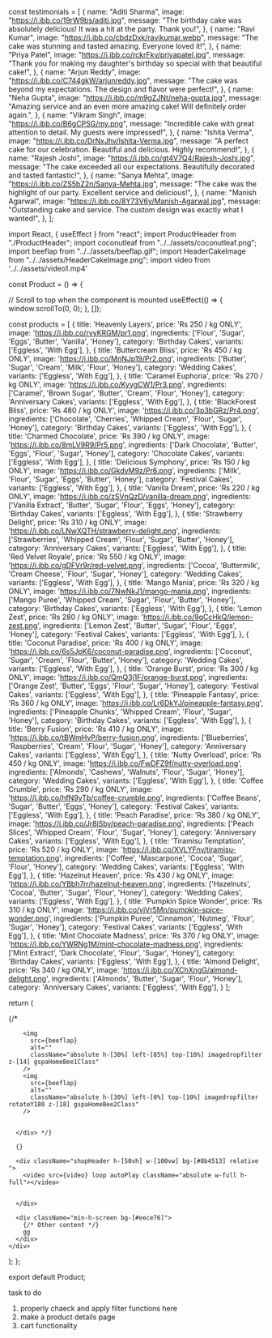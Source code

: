  const testimonials = [
    {
      name: "Aditi Sharma",
      image: "https://i.ibb.co/19rW9bs/aditi.jpg",
      message:
        "The birthday cake was absolutely delicious! It was a hit at the party. Thank you!",
    },
    {
      name: "Ravi Kumar",
      image: "https://i.ibb.co/cbdzDxk/ravikumar.webp",
      message: "The cake was stunning and tasted amazing. Everyone loved it!",
    },
    {
      name: "Priya Patel",
      image: "https://i.ibb.co/rckrFky/priyapatel.jpg",
      message:
        "Thank you for making my daughter's birthday so special with that beautiful cake!",
    },
    {
      name: "Arjun Reddy",
      image: "https://i.ibb.co/C744gkW/arjunreddy.jpg",
      message:
        "The cake was beyond my expectations. The design and flavor were perfect!",
    },
    {
      name: "Neha Gupta",
      image: "https://i.ibb.co/m9gZJNt/neha-gupta.jpg",
      message:
        "Amazing service and an even more amazing cake! Will definitely order again.",
    },
    {
      name: "Vikram Singh",
      image: "https://i.ibb.co/B6gCPSG/my.png",
      message:
        "Incredible cake with great attention to detail. My guests were impressed!",
    },
    {
      name: "Ishita Verma",
      image: "https://i.ibb.co/DrNxJhv/Ishita-Verma.jpg",
      message:
        "A perfect cake for our celebration. Beautiful and delicious. Highly recommend!",
    },
    {
      name: "Rajesh Joshi",
      image: "https://i.ibb.co/gt4V7Q4/Rajesh-Joshi.jpg",
      message:
        "The cake exceeded all our expectations. Beautifully decorated and tasted fantastic!",
    },
    {
      name: "Sanya Mehta",
      image: "https://i.ibb.co/ZS5bZ2n/Sanya-Mehta.jpg",
      message:
        "The cake was the highlight of our party. Excellent service and delicious!",
    },
    {
      name: "Manish Agarwal",
      image: "https://i.ibb.co/8Y73V6y/Manish-Agarwal.jpg",
      message:
        "Outstanding cake and service. The custom design was exactly what I wanted!",
    },
  ];


  import React, { useEffect } from "react";
import ProductHeader from "./ProductHeader";
import coconutleaf from "../../assets/coconutleaf.png";
import beeflap from "../../assets/beeflap.gif";
import HeaderCakeImage from "../../assets/HeaderCakeImage.png";
import video from '../../assets/video1.mp4'

const Product = () => {
  
  // Scroll to top when the component is mounted
  useEffect(() => {
    window.scrollTo(0, 0);
  }, []);

  const products = [
    {
      title: 'Heavenly Layers',
      price: 'Rs 250 / kg ONLY',
      image: 'https://i.ibb.co/rvyKRGM/pr1.png',
      ingredients: ['Flour', 'Sugar', 'Eggs', 'Butter', 'Vanilla', 'Honey'],
      category: 'Birthday Cakes',
      variants: ['Eggless', 'With Egg'],
    },
    {
      title: 'Buttercream Bliss',
      price: 'Rs 450 / kg ONLY',
      image: 'https://i.ibb.co/MnNJp19/Pr2.png',
      ingredients: ['Butter', 'Sugar', 'Cream', 'Milk', 'Flour', 'Honey'],
      category: 'Wedding Cakes',
      variants: ['Eggless', 'With Egg'],
    },
    {
      title: 'Caramel Euphoria',
      price: 'Rs 270 / kg ONLY',
      image: 'https://i.ibb.co/KyvgCW1/Pr3.png',
      ingredients: ['Caramel', 'Brown Sugar', 'Butter', 'Cream', 'Flour', 'Honey'],
      category: 'Anniversary Cakes',
      variants: ['Eggless', 'With Egg'],
    },
    {
      title: 'BlackForest Bliss',
      price: 'Rs 480 / kg ONLY',
      image: 'https://i.ibb.co/3p3bGRz/Pr4.png',
      ingredients: ['Chocolate', 'Cherries', 'Whipped Cream', 'Flour', 'Sugar', 'Honey'],
      category: 'Birthday Cakes',
      variants: ['Eggless', 'With Egg'],
    },
    {
      title: 'Charmed Chocolate',
      price: 'Rs 390 / kg ONLY',
      image: 'https://i.ibb.co/8mLV9R9/Pr5.png',
      ingredients: ['Dark Chocolate', 'Butter', 'Eggs', 'Flour', 'Sugar', 'Honey'],
      category: 'Chocolate Cakes',
      variants: ['Eggless', 'With Egg'],
    },
    {
      title: 'Delicious Symphony',
      price: 'Rs 150 / kg ONLY',
      image: 'https://i.ibb.co/GkdvM9z/Pr6.png',
      ingredients: ['Milk', 'Flour', 'Sugar', 'Eggs', 'Butter', 'Honey'],
      category: 'Festival Cakes',
      variants: ['Eggless', 'With Egg'],
    },
    {
      title: 'Vanilla Dream',
      price: 'Rs 220 / kg ONLY',
      image: 'https://i.ibb.co/zSVnQzD/vanilla-dream.png',
      ingredients: ['Vanilla Extract', 'Butter', 'Sugar', 'Flour', 'Eggs', 'Honey'],
      category: 'Birthday Cakes',
      variants: ['Eggless', 'With Egg'],
    },
    {
      title: 'Strawberry Delight',
      price: 'Rs 310 / kg ONLY',
      image: 'https://i.ibb.co/LNwXQTH/strawberry-delight.png',
      ingredients: ['Strawberries', 'Whipped Cream', 'Flour', 'Sugar', 'Butter', 'Honey'],
      category: 'Anniversary Cakes',
      variants: ['Eggless', 'With Egg'],
    },
    {
      title: 'Red Velvet Royale',
      price: 'Rs 550 / kg ONLY',
      image: 'https://i.ibb.co/gDFVr9r/red-velvet.png',
      ingredients: ['Cocoa', 'Buttermilk', 'Cream Cheese', 'Flour', 'Sugar', 'Honey'],
      category: 'Wedding Cakes',
      variants: ['Eggless', 'With Egg'],
    },
    {
      title: 'Mango Mania',
      price: 'Rs 320 / kg ONLY',
      image: 'https://i.ibb.co/7NwNkJ1/mango-mania.png',
      ingredients: ['Mango Puree', 'Whipped Cream', 'Sugar', 'Flour', 'Butter', 'Honey'],
      category: 'Birthday Cakes',
      variants: ['Eggless', 'With Egg'],
    },
    {
      title: 'Lemon Zest',
      price: 'Rs 280 / kg ONLY',
      image: 'https://i.ibb.co/9qCcHkQ/lemon-zest.png',
      ingredients: ['Lemon Zest', 'Butter', 'Sugar', 'Flour', 'Eggs', 'Honey'],
      category: 'Festival Cakes',
      variants: ['Eggless', 'With Egg'],
    },
    {
      title: 'Coconut Paradise',
      price: 'Rs 400 / kg ONLY',
      image: 'https://i.ibb.co/6s5JpK6/coconut-paradise.png',
      ingredients: ['Coconut', 'Sugar', 'Cream', 'Flour', 'Butter', 'Honey'],
      category: 'Wedding Cakes',
      variants: ['Eggless', 'With Egg'],
    },
    {
      title: 'Orange Burst',
      price: 'Rs 300 / kg ONLY',
      image: 'https://i.ibb.co/QmQ3j1F/orange-burst.png',
      ingredients: ['Orange Zest', 'Butter', 'Eggs', 'Flour', 'Sugar', 'Honey'],
      category: 'Festival Cakes',
      variants: ['Eggless', 'With Egg'],
    },
    {
      title: 'Pineapple Fantasy',
      price: 'Rs 360 / kg ONLY',
      image: 'https://i.ibb.co/Lr6DkYJ/pineapple-fantasy.png',
      ingredients: ['Pineapple Chunks', 'Whipped Cream', 'Flour', 'Sugar', 'Honey'],
      category: 'Birthday Cakes',
      variants: ['Eggless', 'With Egg'],
    },
    {
      title: 'Berry Fusion',
      price: 'Rs 410 / kg ONLY',
      image: 'https://i.ibb.co/tBWmHvP/berry-fusion.png',
      ingredients: ['Blueberries', 'Raspberries', 'Cream', 'Flour', 'Sugar', 'Honey'],
      category: 'Anniversary Cakes',
      variants: ['Eggless', 'With Egg'],
    },
    {
      title: 'Nutty Overload',
      price: 'Rs 450 / kg ONLY',
      image: 'https://i.ibb.co/FwDFZ9f/nutty-overload.png',
      ingredients: ['Almonds', 'Cashews', 'Walnuts', 'Flour', 'Sugar', 'Honey'],
      category: 'Wedding Cakes',
      variants: ['Eggless', 'With Egg'],
    },
    {
      title: 'Coffee Crumble',
      price: 'Rs 290 / kg ONLY',
      image: 'https://i.ibb.co/hfN9yTb/coffee-crumble.png',
      ingredients: ['Coffee Beans', 'Sugar', 'Butter', 'Eggs', 'Honey'],
      category: 'Festival Cakes',
      variants: ['Eggless', 'With Egg'],
    },
    {
      title: 'Peach Paradise',
      price: 'Rs 380 / kg ONLY',
      image: 'https://i.ibb.co/Jr8jSbv/peach-paradise.png',
      ingredients: ['Peach Slices', 'Whipped Cream', 'Flour', 'Sugar', 'Honey'],
      category: 'Anniversary Cakes',
      variants: ['Eggless', 'With Egg'],
    },
    {
      title: 'Tiramisu Temptation',
      price: 'Rs 520 / kg ONLY',
      image: 'https://i.ibb.co/XVLYFnv/tiramisu-temptation.png',
      ingredients: ['Coffee', 'Mascarpone', 'Cocoa', 'Sugar', 'Flour', 'Honey'],
      category: 'Wedding Cakes',
      variants: ['Eggless', 'With Egg'],
    },
    {
      title: 'Hazelnut Heaven',
      price: 'Rs 430 / kg ONLY',
      image: 'https://i.ibb.co/YBbh7rr/hazelnut-heaven.png',
      ingredients: ['Hazelnuts', 'Cocoa', 'Butter', 'Sugar', 'Flour', 'Honey'],
      category: 'Wedding Cakes',
      variants: ['Eggless', 'With Egg'],
    },
    {
      title: 'Pumpkin Spice Wonder',
      price: 'Rs 310 / kg ONLY',
      image: 'https://i.ibb.co/vjVr5Mn/pumpkin-spice-wonder.png',
      ingredients: ['Pumpkin Puree', 'Cinnamon', 'Nutmeg', 'Flour', 'Sugar', 'Honey'],
      category: 'Festival Cakes',
      variants: ['Eggless', 'With Egg'],
    },
    {
      title: 'Mint Chocolate Madness',
      price: 'Rs 370 / kg ONLY',
      image: 'https://i.ibb.co/YWRNg1M/mint-chocolate-madness.png',
      ingredients: ['Mint Extract', 'Dark Chocolate', 'Flour', 'Sugar', 'Honey'],
      category: 'Birthday Cakes',
      variants: ['Eggless', 'With Egg'],
    },
    {
      title: 'Almond Delight',
      price: 'Rs 340 / kg ONLY',
      image: 'https://i.ibb.co/XChXngG/almond-delight.png',
      ingredients: ['Almonds', 'Butter', 'Sugar', 'Flour', 'Honey'],
      category: 'Anniversary Cakes',
      variants: ['Eggless', 'With Egg'],
    }
  ];
  

  return (
    <div className="font-Playfair">
      {/* <div className=" pb-[0vh] h-[50vh] w-[100vw] ">
        <ProductHeader />

        <img
          src={beeflap}
          alt=""
          className="absolute h-[30%] left-[85%] top-[10%] imagedropfilter  z-[14] gspaHomeBee1Class"
        />
        <img
          src={beeflap}
          alt=""
          className="absolute h-[30%] left-[0%] top-[10%] imagedropfilter rotateY180 z-[18] gspaHomeBee2Class"
        />

        
      </div> */}

      {}

      <div className="shopHeader h-[50vh] w-[100vw] bg-[#8b4513] relative ">
        <video src={video} loop autoPlay className="absolute w-full h-full"></video>


      </div>

      <div className="min-h-screen bg-[#eece76]">
        {/* Other content */}
        gg
      </div>
    </div>
  );
};

export default Product;


task to do 
1. properly chaeck and apply filter functions here 
2. make a product  details page 
3. cart functionality 
